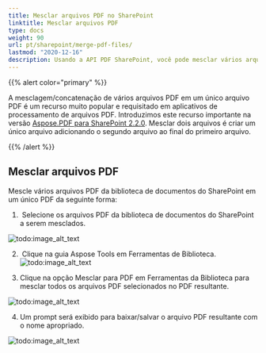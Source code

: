 ```yaml
---
title: Mesclar arquivos PDF no SharePoint
linktitle: Mesclar arquivos PDF
type: docs
weight: 90
url: pt/sharepoint/merge-pdf-files/
lastmod: "2020-12-16"
description: Usando a API PDF SharePoint, você pode mesclar vários arquivos PDF da biblioteca de documentos do SharePoint em um único PDF.
---
```


{{% alert color="primary" %}}

A mesclagem/concatenação de vários arquivos PDF em um único arquivo PDF é um recurso muito popular e requisitado em aplicativos de processamento de arquivos PDF. Introduzimos este recurso importante na versão [Aspose.PDF para SharePoint 2.2.0](https://releases.aspose.com/pdf/sharepoint/new-releases/aspose.pdf-for-sharepoint-2.2.0/). Mesclar dois arquivos é criar um único arquivo adicionando o segundo arquivo ao final do primeiro arquivo.

{{% /alert %}}

## **Mesclar arquivos PDF**

Mescle vários arquivos PDF da biblioteca de documentos do SharePoint em um único PDF da seguinte forma:

1.  Selecione os arquivos PDF da biblioteca de documentos do SharePoint a serem mesclados.

![todo:image_alt_text](merge-pdf-files_1.png)

2.  Clique na guia Aspose Tools em Ferramentas de Biblioteca.
![todo:image_alt_text](merge-pdf-files_2.png)

3. Clique na opção Mesclar para PDF em Ferramentas da Biblioteca para mesclar todos os arquivos PDF selecionados no PDF resultante.

![todo:image_alt_text](merge-pdf-files_3.png)

4. Um prompt será exibido para baixar/salvar o arquivo PDF resultante com o nome apropriado.

![todo:image_alt_text](merge-pdf-files_4.png)